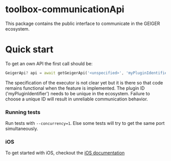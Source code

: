 # toolbox-communicationApi
This package contains the public interface to communicate in the GEIGER ecosystem.

# Quick start

To get an own API the first call should be:

```Dart
GeigerApi? api = await getGeigerApi('<unspecified>', 'myPluginIdentifier');
```

The specification of the executor is not clear yet but it is there so that code remains functional 
when the feature is implemented. The plugin ID ('myPluginIdentifier') needs to be unique in the 
ecosystem. Failure to choose a unique ID will result in unreliable communication behavior.

### Running tests

Run tests with `--concurrency=1`. Else some tests will try to get the same port simultaneously.

### iOS

To get started with iOS, checkout the [iOS documentation](iOSDocumentation.md)